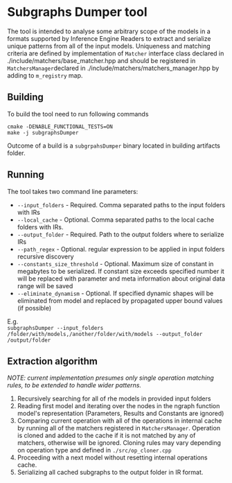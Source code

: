 # Subgraphs Dumper tool

The tool is intended to analyse some arbitrary scope of the models in a formats supported by Inference Engine Readers
to extract and serialize unique patterns from all of the input models. Uniqueness and matching criteria are defined by implementation of
`Matcher` interface class declared in ./include/matchers/base_matcher.hpp and should be registered in 
`MatchersManager`declared in ./include/matchers/matchers_manager.hpp by adding to `m_registry` map.

## Building

To build the tool need to run following commands   
```
cmake -DENABLE_FUNCTIONAL_TESTS=ON
make -j subgraphsDumper
```
Outcome of a build is a `subgrpahsDumper` binary located in building artifacts folder.

## Running
The tool takes two command line parameters:    
* `--input_folders` - Required. Comma separated paths to the input folders with IRs
* `--local_cache` - Optional. Comma separated paths to the local cache folders with IRs.
* `--output_folder` - Required. Path to the output folders where to serialize IRs
* `--path_regex` - Optional. regular expression to be applied in input folders recursive discovery
* `--constants_size_threshold` - Optional. Maximum size of constant in megabytes to be serialized.
                                 If constant size exceeds specified number it will be replaced
                                 with parameter and meta information about original data range will be saved
* `--eliminate_dynamism` - Optional. If specified dynamic shapes will be eliminated from model 
                           and replaced by propagated upper bound values (if possible)       

E.g.    
```subgraphsDumper --input_folders /folder/with/models,/another/folder/with/models --output_folder /output/folder```

## Extraction algorithm
*NOTE: current implementation presumes only single operation matching rules, to be extended to handle wider patterns.*

1. Recursively searching for all of rhe models in provided input folders
2. Reading first model and iterating over the nodes in the ngraph function model's representation 
   (Parameters, Results and Constants are ignored)
3. Comparing current operation with all of the operations in internal cache by running all of the matchers registered in 
`MatchersManager`. Operation is cloned and added to the cache if it is not matched by any of matchers, otherwise will be ignored.
   Cloning rules may vary depending on operation type and defined in `./src/op_cloner.cpp`
4. Proceeding with a next model without resetting internal operations cache.
5. Serializing all cached subgraphs to the output folder in IR format.